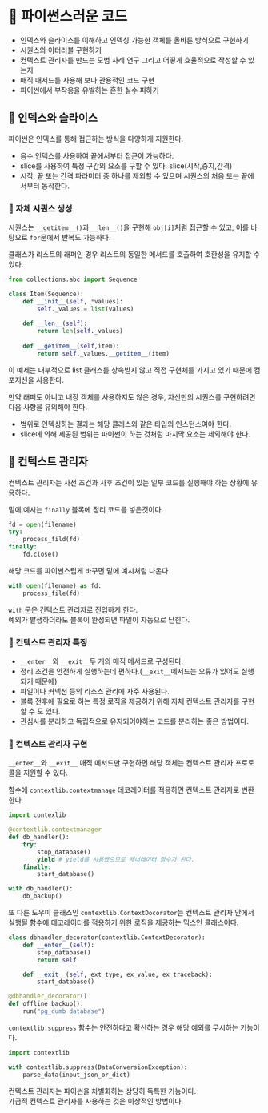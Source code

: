 # 📕 파이썬스러운 코드
- 인덱스와 슬라이스를 이해하고 인덱싱 가능한 객체를 올바른 방식으로 구현하기
- 시퀀스와 이터러블 구현하기
- 컨텍스트 관리자를 만드는 모범 사례 연구 그리고 어떻게 효율적으로 작성할 수 있는지
- 매직 매서드를 사용해 보다 관용적인 코드 구현
- 파이썬에서 부작용을 유발하는 흔한 실수 피하기

## 📗 인덱스와 슬라이스
파이썬은 인덱스를 통해 접근하는 방식을 다양하게 지원한다.
- 음수 인덱스를 사용하여 끝에서부터 접근이 가능하다.
- slice를 사용하여 특정 구간의 요소를 구할 수 있다. slice(시작,중지,간격)
- 시작, 끝 또는 간격 파라미터 중 하나를 제외할 수 있으며 시퀀스의 처음 또는 끝에서부터 동작한다.

### 📘 자체 시퀀스 생성
시퀀스는 `__getitem__()`과 `__len__()`을 구현해 `obj[i]`처럼 접근할 수 있고, 이를 바탕으로 `for`문에서 반복도 가능하다.  

클래스가 리스트의 래퍼인 경우 리스트의 동일한 메서드를 호출하여 호환성을 유지할 수 있다.  

```python
from collections.abc import Sequence

class Item(Sequence):
    def __init__(self, *values):
        self._values = list(values)
    
    def __len__(self):
        return len(self._values)
    
    def __getitem__(self,item):
        return self._values.__getitem__(item)
```

이 예제는 내부적으로 list 클래스를 상속받지 않고 직접 구현체를 가지고 있기 때문에 컴포지션을 사용한다.  

만약 래퍼도 아니고 내장 객체를 사용하지도 않은 경우, 자신만의 시퀀스를 구현하려면 다음 사항을 유의해야 한다.
- 범위로 인덱싱하는 결과는 해당 클래스와 같은 타입의 인스턴스여야 한다.
- slice에 의해 제공된 범위는 파이썬이 하는 것처럼 마지막 요소는 제외해야 한다.

## 📗 컨텍스트 관리자
컨텍스트 관리자는 사전 조건과 사후 조건이 있는 일부 코드를 실행해야 하는 상황에 유용하다.

밑에 예시는 `finally` 블록에 정리 코드를 넣은것이다.
```python
fd = open(filename)
try:
    process_fild(fd)
finally:
    fd.close()
```
해당 코드를 파이썬스럽게 바꾸면 밑에 예시처럼 나온다
```python
with open(filename) as fd:
    process_file(fd)
```

`with` 문은 컨텍스트 관리자로 진입하게 한다.  
예외가 발생하더라도 블록이 완성되면 파일이 자동으로 닫힌다.

### 📘 컨텍스트 관리자 특징
- `__enter__`와 `__exit__`두 개의 매직 메서드로 구성된다.
- 정리 조건을 안전하게 실행하는데 편하다.(`__exit__`메서드는 오류가 있어도 실행되기 때문에)
- 파일이나 커넥션 등의 리소스 관리에 자주 사용된다.
- 블록 전후에 필요로 하는 특정 로직을 제공하기 위해 자체 컨텍스트 관리자를 구현할 수 도 있다.
- 관심사를 분리하고 독립적으로 유지되어야하는 코드를 분리하는 좋은 방법이다.

### 📘 컨텍스트 관리자 구현
`__enter__`와 `__exit__` 매직 메서드만 구현하면 해당 객체는 컨텍스트 관리자 프로토콜을 지원할 수 있다.  

함수에 `contextlib.contextmanage` 데코레이터를 적용하면 컨텍스트 관리자로 변환한다.  

```python
import contexlib

@contextlib.contextmanager
def db_handler():
    try:
        stop_database()
        yield # yield를 사용했으므로 제너레이터 함수가 된다.
    finally:
        start_database()

with db_handler():
    db_backup()
```

또 다른 도우미 클래스인 `contextlib.ContextDocorator`는 컨텍스트 관리자 안에서 실행될 함수에 데코레이터를 적용하기 위한 로직을 제공하는 믹스인 클래스이다.  

```python
class dbhandler_decorator(contextlib.ContextDecorator):
    def __enter__(self):
        stop_database()
        return self

    def __exit__(self, ext_type, ex_value, ex_traceback):
        start_database()

@dbhandler_decorator()
def offline_backup():
    run("pg_dumb database")
```

`contextlib.suppress` 함수는 안전하다고 확신하는 경우 해당 예외를 무시하는 기능이다.

```python
import contextlib

with contextlib.suppress(DataConversionException):
    parse_data(input_json_or_dict)
```

컨텍스트 관리자는 파이썬을 차별화하는 상당히 독특한 기능이다.  
가급적 컨텍스트 관리자를 사용하는 것은 이상적인 방법이다.
